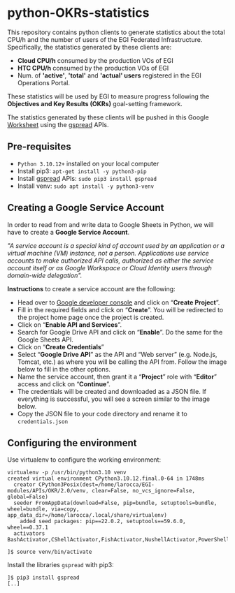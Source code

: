 # python-OKRs-statistics
This repository contains python clients to generate statistics about the total CPU/h and the number of users of the EGI Federated Infrastructure. 
Specifically, the statistics generated by these clients are:
- **Cloud CPU/h** consumed by the production VOs of EGI
- **HTC CPU/h** consumed by the production VOs of EGI
- Num. of **'active'**, **'total'** and **'actual' users** registered in the EGI Operations Portal. 

These statistics will be used by EGI to measure progress following the **Objectives and Key Results (OKRs)** goal-setting framework.

The statistics generated by these clients will be pushed in this Google <a href="https://docs.google.com/spreadsheets/d/1B1Sqf1UiN9pY_fGbWe5G1zKA2UzsekOVbLCtiiMFAXk/edit#">Worksheet</a> using the <a href="https://docs.gspread.org/en/v5.10.0/">gspread</a> APIs.

## Pre-requisites
* `Python 3.10.12+` installed on your local computer
* Install pip3: `apt-get install -y python3-pip`
* Install <a href="https://docs.gspread.org/en/v5.10.0/">gspread</a> APIs: `sudo pip3 install gspread`
* Install venv: `sudo apt install -y python3-venv`

## Creating a Google Service Account
In order to read from and write data to Google Sheets in Python, we will have to create a **Google Service Account**.

_"A service account is a special kind of account used by an application or a virtual machine (VM) instance, not a person. 
Applications use service accounts to make authorized API calls, authorized as either the service account itself or as Google Workspace 
or Cloud Identity users through domain-wide delegation"._

**Instructions** to create a service account are the following:
* Head over to <a href="https://console.developers.google.com/">Google developer console</a> and click on “**Create Project**”.
* Fill in the required fields and click on “**Create**”. You will be redirected to the project home page once the project is created.
* Click on “**Enable API and Services**”.
* Search for Google Drive API and click on “**Enable**”. Do the same for the Google Sheets API.
* Click on “**Create Credentials**”
* Select “**Google Drive API**” as the API and “Web server” (e.g. Node.js, Tomcat, etc.) as where you will be calling the API from. Follow the image below to fill in the other options.
* Name the service account, then grant it a “**Project**” role with “**Editor**” access and click on “**Continue**”.
* The credentials will be created and downloaded as a JSON file. If everything is successful, you will see a screen similar to the image below.
* Copy the JSON file to your code directory and rename it to `credentials.json`

## Configuring the environment

Use virtualenv to configure the working environment:

```
virtualenv -p /usr/bin/python3.10 venv
created virtual environment CPython3.10.12.final.0-64 in 1748ms
  creator CPython3Posix(dest=/home/larocca/EGI-modules/APIs/OKR/2.0/venv, clear=False, no_vcs_ignore=False, global=False)
  seeder FromAppData(download=False, pip=bundle, setuptools=bundle, wheel=bundle, via=copy, app_data_dir=/home/larocca/.local/share/virtualenv)
    added seed packages: pip==22.0.2, setuptools==59.6.0, wheel==0.37.1
  activators BashActivator,CShellActivator,FishActivator,NushellActivator,PowerShellActivator,PythonActivator

]$ source venv/bin/activate
```

Install the libraries `gspread` with pip3:

```
]$ pip3 install gspread
[..]
```

